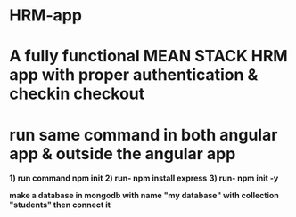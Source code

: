 # HRM-app
# A fully functional MEAN STACK HRM app with proper authentication &amp; checkin checkout 

# run same command in both angular app & outside the angular app
**1) run command npm init**
**2) run- npm install express**
**3) run- npm init -y**

**make a database in mongodb with name "my database" with collection "students" then connect it**
